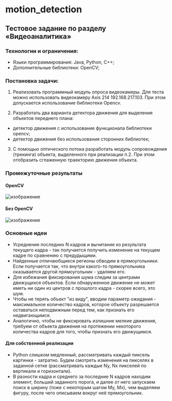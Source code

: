 # motion_detection
## Тестовое задание по разделу «Видеоаналитика»

### Технологии и ограничения:
-	Языки программирования: Java, Python, C++;
-	Дополнительные библиотеки: OpenCV;

### Постановка задачи:

1.	Реализовать программный модуль опроса видеокамеры.  Для теста можно использовать видеокамеру Axis 214  192.168.217.103.
При этом допускается использование библиотеки Opencv.

2.	Разработать два варианта детектора движения для выделения объектов переднего плана:
   - детектор движения с использование функционала библиотеки opencv;
   -  детектор движения без использования сторонних библиотек;

3.	С помощью оптического потока разработать модуль сопровождения (трекинга) объекта, выделенного при реализации п.2. При этом отобразить сглаженную траекторию движения объекта.

### Промежуточные результаты
#### OpenCV
![изображение](https://github.com/u5ele55/motion_detection/assets/99137907/585c4152-1e67-466f-9a68-af9e90c63988)

#### Без OpenCV
![изображение](https://github.com/u5ele55/motion_detection/assets/99137907/06b87502-d577-4ff8-911f-b4683771e9ef)


### Основные идеи
- Усреднение последних N кадров и вычитание из результата текущего кадра - так получается получить изменение на текущем кадре по сравнению с предудыщими.
- Найденные отличаюбщиеся регионы обводим в прямоугольники. Если получается так, что внутри какого-то прямоугольника оказывается другой прямоугольник - удаляем его.
- Для избежания фиксирования шума следим за центрами движущихся объектов. Если обнаруженное движение не может иметь ни один из центров с прошлого кадра - скорее всего, это шум.
- Чтобы не терять объект "из виду", вводим параметр ожидания - максимальное количество кадров, которое объекту разрешается оставаться неподвижным перед тем, как признать его недвигающимся.
- Аналогично, чтобы не фиксировать излишние мелкие движения, требуем от объекта движения на протяжении некоторого количества кадров для того, чтобы признать его движущимся.
#### Для собственной реализации
- Python слишком медленный, рассматривать каждый пиксель картинки - затратно. Будем смотреть изменения на пикселях в заданной сетке (рассматривать каждые Ny, Nx пикселей по вертикали и горизонтали).
- В разности кадра и среднего за последние N кадров находим элемент, больший заданного порога, и далее от него запускаем поиск в ширину (тоже с некоторым шагом My, Mx), чем выделяем фигуру, после чего описываем вокруг неё прямоугольник.
